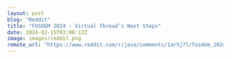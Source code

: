 ```yaml
---
layout: post
blog: "Reddit"
title: "FOSDEM 2024 - Virtual Thread’s Next Steps"
date: 2024-02-15T03:00:13Z
image: images/reddit.png
remote_url: "https://www.reddit.com/r/java/comments/1ar5j7l/fosdem_2024_virtual_threads_next_steps/"
---
```

